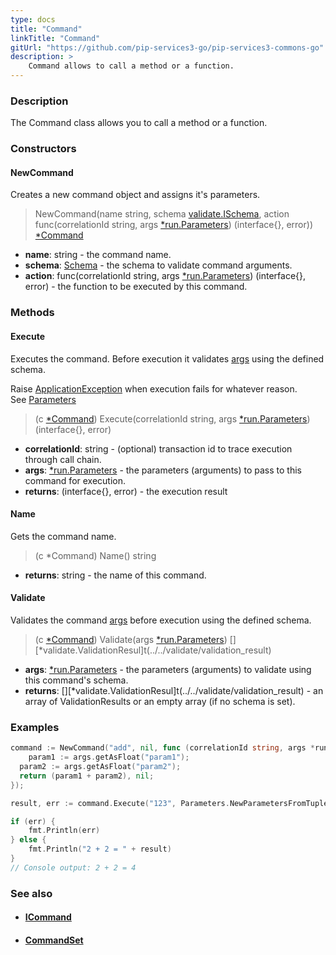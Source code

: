 ```yaml
---
type: docs
title: "Command"
linkTitle: "Command"
gitUrl: "https://github.com/pip-services3-go/pip-services3-commons-go"
description: > 
    Command allows to call a method or a function.
---
```


### Description

The Command class allows you to call a method or a function.

### Constructors

#### NewCommand
Creates a new command object and assigns it's parameters.

> NewCommand(name string, schema [validate.ISchema](../../validate/ischema), action func(correlationId string, args [*run.Parameters](../../run/parameters)) (interface{}, error)) [*Command]()

- **name**: string - the command name.
- **schema**: [Schema](../../validate/schema) - the schema to validate command arguments.
- **action**:  func(correlationId string, args [*run.Parameters](../../run/parameters)) (interface{}, error) - the function to be executed by this command.

### Methods

#### Execute
Executes the command. Before execution it validates [args](../../run/parameters) using the defined schema.

Raise [ApplicationException](../../errors/application_exception) when execution fails for whatever reason.  
See [Parameters](../../run/parameters)

> (c [*Command]()) Execute(correlationId string, args [*run.Parameters](../../run/parameters)) (interface{}, error)

- **correlationId**: string - (optional) transaction id to trace execution through call chain.
- **args**: [*run.Parameters](../../run/parameters) - the parameters (arguments) to pass to this command for execution.
- **returns**: (interface{}, error) - the execution result

#### Name
Gets the command name.

> (c *Command) Name() string

- **returns**: string - the name of this command. 

#### Validate
Validates the command [args](../../run/parameters) before execution using the defined schema.

> (c [*Command]()) Validate(args [*run.Parameters](../../run/parameters)) [][*validate.ValidationResul]t(../../validate/validation_result)

- **args**: [*run.Parameters](../../run/parameters) - the parameters (arguments) to validate using this command's schema.
- **returns**: [][*validate.ValidationResul]t(../../validate/validation_result) - an array of ValidationResults or an empty array (if no schema is set).

### Examples

```go
command := NewCommand("add", nil, func (correlationId string, args *run.Parameters)(interface{}, err) {
	param1 := args.getAsFloat("param1");
  param2 := args.getAsFloat("param2");
  return (param1 + param2), nil;
});

result, err := command.Execute("123", Parameters.NewParametersFromTuples("param1", 2, "param2", 2))

if (err) {
	fmt.Println(err)
} else {
	fmt.Println("2 + 2 = " + result)
}
// Console output: 2 + 2 = 4

```

### See also
- #### [ICommand](../icommand)
- #### [CommandSet](../command_set) 
